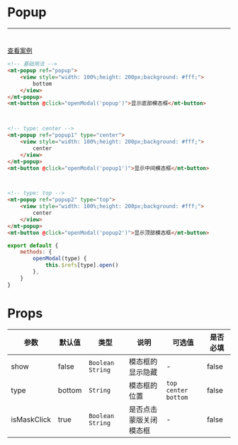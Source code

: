 # Popup

***

#

[//]: # (<iframe width='375px' height='667px' frameborder=0 allowfullscreen="true" src="https://static-363fc8f1-c547-4a87-8d04-6d5ba4035deb.bspapp.com/#/pages/popup"></iframe>)

[查看案例](https://static-363fc8f1-c547-4a87-8d04-6d5ba4035deb.bspapp.com/#/pages/popup)

```html
<!-- 基础用法 -->
<mt-popup ref="popup">
    <view style="width: 100%;height: 200px;background: #fff;">
        bottom
    </view>
</mt-popup>
<mt-button @click="openModal('popup')">显示底部模态框</mt-button>



<!-- type: center -->
<mt-popup ref="popup1" type="center">
    <view style="width: 100%;height: 200px;background: #fff;">
        center
    </view>
</mt-popup>
<mt-button @click="openModal('popup1')">显示中间模态框</mt-button>



<!-- type: top -->
<mt-popup ref="popup2" type="top">
    <view style="width: 100%;height: 200px;background: #fff;">
        center
    </view>
</mt-popup>
<mt-button @click="openModal('popup2')">显示顶部模态框</mt-button>
```

```javascript
export default {
    methods: {
        openModal(type) {
            this.$refs[type].open()
        },
    }
} 
```

# Props

| 参数        | 默认值 | 类型                 | 说明             | 可选值                     | 是否必填 |
| ----------- | ------ |--------------------| ---------------- |-------------------------| -------- |
| show        | false  | `Boolean` `String` | 模态框的显示隐藏 | -                       | false    |
| type        | bottom | `String`           | 模态框的位置     | `top` `center` `bottom` | false    |
| isMaskClick | true   | `Boolean` `String` | 是否点击蒙版关闭模态框 | -                       | false         |

